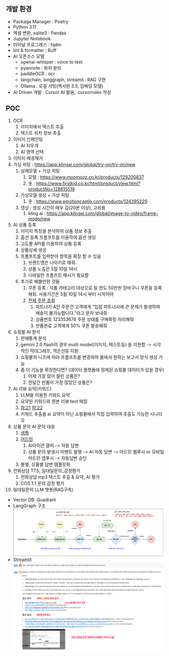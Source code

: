 ## 개발 환경

- Package Manager : Poetry
- Python 3.11
- 엑셀 변환, sqlite3 : Pandas
- Jupyter Notebook
- 터미널 프로그레스 : tqdm
- lint & formatter : Ruff
- AI 오픈소스 모델
  - openai-whisper : voice to text
  - pyannote : 화자 분리
  - paddleOCR : ocr
  - langchain, langgraph, streamit : RAG 구현
  - Ollama : 로컬 서빙(엑사원 3.5, 임베딩 모델)
- AI Driven 개발 : Cursor AI 활용, .cursorrules 작성

## POC

1. OCR
   1. 이미지에서 텍스트 추출
   2. 텍스트 위치 정보 추출
2. 이미지 인페인팅
   1. AI 지우개
   2. AI 영역 선택
3. 이미지 배경제거
4. 가상 피팅 : https://app.klingai.com/global/try-on/try-on/new
   1. 실제모델 + 가상 피팅
      1. 모델 : https://www.moomooz.co.kr/products/129200837
      2. 옷 : https://www.firstkid.co.kr/html/product/view.html?productNo=128615519
   2. 가상모델 생성 + 가상 피팅
      1. 옷 : https://www.emotioncastle.com/products/124395229
   3. 영상 : 생성 시간이 매우 김(20분 이상), 고비용
      1. kling ai : https://app.klingai.com/global/image-to-video/frame-mode/new
5. AI 상품 등록
   1. 이미지 특징을 분석하여 상품 정보 추출
   2. 옵션 등록 프롬프트를 이용하여 옵션 생성
   3. 고도몰 API를 이용하여 상품 등록
   4. 상품상세 생성
   5. 프롬프트를 입력받아 항목을 확장 할 수 있음
      1. 브랜드명은 나이키로 해줘.
      2. 상품 노출은 5월 10일 14시
      3. 디테일한 프롬프트 예시가 필요함
   6. 추가로 해볼만한 것들
      1. 쿠폰 등록 : 식품 카테고리 대상으로 일 한도 50만원 장바구니 쿠폰을 등록해줘. 사용기간은 5월 10일 14시 부터 시작이야
      2. [전체 주문 조회](https://service.shopby.co.kr/order/list?mallNos=2705,63655,63911,72941,72943,72945,74991&searchDateType=ORDER_YMDT&startYmd=2025-04-21&endYmd=2025-04-28&searchType=ALL&page=1&includeReservation=true&platformTypes=,PC,MOBILE_WEB,MOBILE_APP&partnerNo=0&taskMessageSearchType=ALL&includeHoldDelivery=true&orderStatusTypes=DEPOSIT_WAIT,PAY_DONE,PRODUCT_PREPARE,DELIVERY_PREPARE,DELIVERY_ING,DELIVERY_DONE,BUY_CONFIRM,CANCEL_DONE,EXCHANGE_DONE,RETURN_DONE&size=30&tabSort=deliveryResult&showDetail=false)
         1. 파트너가 A인 주문건 고객에게 "입점 파트너사에 큰 문제가 발생하여 배송이 불가능합니다."라고 문자 보내줘
         2. 상품번호 123353678 주문 상태를 구매확정 처리해줘
         3. 반품완료 고객에게 50% 쿠폰 발송해줘
6. 쇼핑몰 AI 분석
   1. 판매통계 분석
   2. gemini 2.0 flash의 경우 multi model(이미지, 텍스트등) 을 지원함 -> 시각적인 막대그래프, 꺽은선등 지원
   3. 쇼핑몰의 니즈에 따라 프롬프트를 변경하여 몰에서 원하는 보고서 양식 생성 가능
   4. 좀 더 기능을 확장한다면? (데이터 플랫폼에 정제된 쇼핑몰 데이터가 있을 경우)
      1. 어제 가장 많이 팔린 상품은?
      2. 한달간 반품이 가장 많았던 상품은?
7. AI 리뷰 요약(키워드)
   1. LLM을 이용한 키워드 요약
   2. 요약된 키워드와 원본 리뷰 text 매칭
   3. [참고1](https://andar.co.kr/product/detail.html?product_no=12168&cate_no=2017&display_group=1) [참고2](https://brand.naver.com/sonystore/products/6752601021?NaPm=ct%3Dma0pkbkw%7Cci%3Dcdd2e3238e5d1b89848d68ed7feb1ca9dafa83a6%7Ctr%3Dbrcbb%7Csn%3D3906329%7Chk%3Dd2d6024d5f0d76d28ecfa2d07ca7e37b7a52b6ca&nl-query=%ED%97%A4%EB%93%9C%ED%8F%B0#REVIEW)
   4. 키워드 추출을 ai 요약이 아닌 쇼핑몰에서 직접 입력하여 추출도 가능한 시나리오
8. 상품 문의 AI 문의 대응
   1. [샘플](https://thirtymall.com/detail?id=124157932)
   2. [어드민](https://service.shopby.co.kr/product/inquiry/list?mallNo=0&startYmd=2024-04-28&endYmd=2025-04-28&searchType=ALL&searchDateType=REGISTER_YMDT&replyStatusType=ALL&page=1&size=30&activeTab=list)
      1. AI아이콘 클릭 -> 자동 답변
      2. 상품 문의 발생시 이벤트 발행 -> AI 자동 답변 -> 어드민 웹푸시 or 모바일 어드민 앱푸시 -> 자동답변 승인
   3. 몰별, 상품별 답변 템플릿화
9. 전화상담 TTS, 일대일문의\_감정평가
   1. 전화상담 mp3 텍스트 추출 & 요약, AI 평가
   2. COS 1:1 문의 감정 평가
10. 일대일문의 LLM 챗봇(RAG구축)

- Vector DB: Quadrant
- LangGraph 구조
  ![LangGraph](./langgraph.png)
- Streamlit
  ![streamlit](./sample.png)
